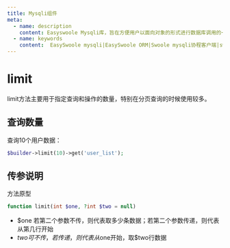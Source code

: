 ```yaml
---
title: Mysqli组件
meta:
  - name: description
    content: Easyswoole Mysqli库，旨在方便用户以面向对象的形式进行数据库调用的一个库。并且为Orm组件等高级用法提供了基础支持
  - name: keywords
    content:  EasySwoole mysqli|EasySwoole ORM|Swoole mysqli协程客户端|swoole ORM
---
```

# limit

limit方法主要用于指定查询和操作的数量，特别在分页查询的时候使用较多。

## 查询数量

查询10个用户数据：

```php
$builder->limit(10)->get('user_list');
```

## 传参说明

方法原型
```php
function limit(int $one, ?int $two = null)
```

- $one 若第二个参数不传，则代表取多少条数据；若第二个参数传递，则代表从第几行开始
- $two 可不传，若传递，则代表从$one开始，取$two行数据

